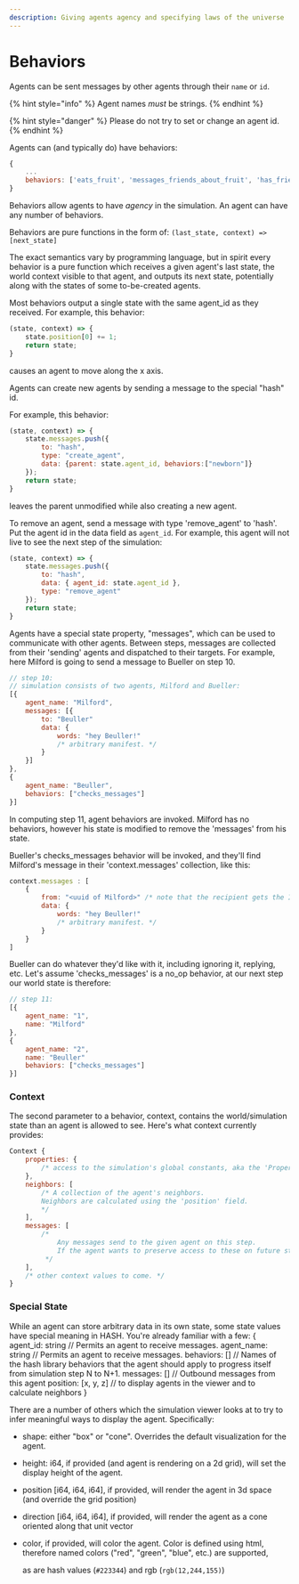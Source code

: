 ```yaml
---
description: Giving agents agency and specifying laws of the universe
---
```


# Behaviors

Agents can be sent messages by other agents through their `name` or `id`.

{% hint style="info" %}
Agent names _must_ be strings.
{% endhint %}

{% hint style="danger" %}
Please do not try to set or change an agent id. 
{% endhint %}

Agents can \(and typically do\) have behaviors:

```javascript
{
    ...
    behaviors: ['eats_fruit', 'messages_friends_about_fruit', 'has_friends']
}
```

Behaviors allow agents to have _agency_ in the simulation. An agent can have any number of behaviors.

Behaviors are pure functions in the form of: `(last_state, context) => [next_state]`

The exact semantics vary by programming language, but in spirit every behavior is a pure function which receives a given agent's last state, the world context visible to that agent, and outputs its next state, potentially along with the states of some to-be-created agents.

Most behaviors output a single state with the same agent\_id as they received. For example, this behavior:

```javascript
(state, context) => {
    state.position[0] += 1;
    return state;
}
```

causes an agent to move along the x axis.

Agents can create new agents by sending a message to the special "hash" id.

For example, this behavior:

```javascript
(state, context) => {
    state.messages.push({
        to: "hash",
        type: "create_agent",
        data: {parent: state.agent_id, behaviors:["newborn"]}
    });
    return state;
}
```

leaves the parent unmodified while also creating a new agent.

To remove an agent, send a message with type 'remove\_agent' to 'hash'. Put the agent id in the data field as `agent_id`. For example, this agent will not live to see the next step of the simulation:

```javascript
(state, context) => {
    state.messages.push({
        to: "hash",
        data: { agent_id: state.agent_id },
        type: "remove_agent"
    });
    return state;
}
```

Agents have a special state property, "messages", which can be used to communicate with other agents. Between steps, messages are collected from their 'sending' agents and dispatched to their targets. For example, here Milford is going to send a message to Bueller on step 10.

```javascript
// step 10:
// simulation consists of two agents, Milford and Bueller:
[{
    agent_name: "Milford",
    messages: [{
        to: "Beuller"
        data: {
            words: "hey Beuller!"
            /* arbitrary manifest. */
        }
    }]
},
{
    agent_name: "Beuller",
    behaviors: ["checks_messages"]
}]
```

In computing step 11, agent behaviors are invoked. Milford has no behaviors, however his state is modified to remove the 'messages' from his state.

Bueller's checks\_messages behavior will be invoked, and they'll find Milford's message in their 'context.messages' collection, like this:

```javascript
context.messages : [
    {
        from: "<uuid of Milford>" /* note that the recipient gets the ID of the sender, so they can reply or store the sender's information, if they wish. */
        data: {
            words: "hey Beuller!"
            /* arbitrary manifest. */
        }
    }
]
```

Bueller can do whatever they'd like with it, including ignoring it, replying, etc. Let's assume 'checks\_messages' is a no\_op behavior, at our next step our world state is therefore:

```javascript
// step 11:
[{
    agent_name: "1",
    name: "Milford"
},
{
    agent_name: "2",
    name: "Beuller"
    behaviors: ["checks_messages"]
}]
```

### Context

The second parameter to a behavior, context, contains the world/simulation state than an agent is allowed to see. Here's what context currently provides:

```javascript
Context {
    properties: {
        /* access to the simulation's global constants, aka the 'Properties' tab. */
    },
    neighbors: [
        /* A collection of the agent's neighbors.
        Neighbors are calculated using the 'position' field.
        */
    ],
    messages: [
        /*  
            Any messages send to the given agent on this step.
            If the agent wants to preserve access to these on future steps, they'll need to store them in their own state.
         */
    ],
    /* other context values to come. */
}
```

### Special State

While an agent can store arbitrary data in its own state, some state values have special meaning in HASH. You're already familiar with a few: { agent\_id: string // Permits an agent to receive messages. agent\_name: string // Permits an agent to receive messages. behaviors: \[\] // Names of the hash library behaviors that the agent should apply to progress itself from simulation step N to N+1. messages: \[\] // Outbound messages from this agent position: \[x, y, z\] // to display agents in the viewer and to calculate neighbors }

There are a number of others which the simulation viewer looks at to try to infer meaningful ways to display the agent. Specifically:

* shape: either "box" or "cone". Overrides the default visualization for the agent.
* height: i64, if provided \(and agent is rendering on a 2d grid\), will set the display height of the agent.
* position \[i64, i64, i64\], if provided, will render the agent in 3d space \(and override the grid position\)
* direction \[i64, i64, i64\], if provided, will render the agent as a cone oriented along that unit vector
* color, if provided, will color the agent.  Color is defined using html, therefore named colors \("red", "green", "blue", etc.\) are supported,

  as are hash values \(`#223344`\) and rgb \(`rgb(12,244,155)`\)

### 

